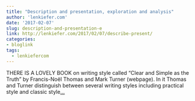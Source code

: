 ```yaml
---
title: "Description and presentation, exploration and analysis"
author: 'lenkiefer.com'
date: '2017-02-07'
slug: description-and-presentation-e
link: http://lenkiefer.com/2017/02/07/describe-present/
categories:
- bloglink
tags:
  - lenkiefercom
---
```


THERE IS A LOVELY BOOK on writing style called “Clear and Simple as the Truth” by Francis-Noël Thomas and Mark Turner (webpage). In it Thomas and Turner distinguish between several writing styles including practical style and classic style[... <i class="fas fa-external-link-alt"></i>](http://lenkiefer.com/2017/02/07/describe-present/)

